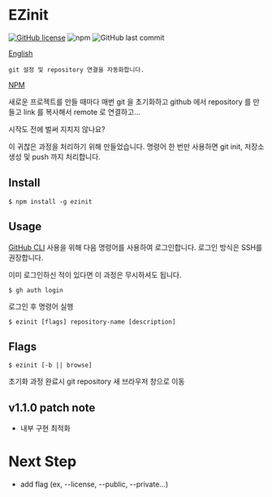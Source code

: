 # EZinit

[![GitHub license](https://img.shields.io/github/license/songkg7/ezinit)](https://github.com/songkg7/ezinit/blob/master/LICENSE)
![npm](https://img.shields.io/npm/v/ezinit)
![GitHub last commit](https://img.shields.io/github/last-commit/songkg7/ezinit)

[English](https://github.com/songkg7/ezinit/tree/english)

    git 설정 및 repository 연결을 자동화합니다.

[NPM](https://www.npmjs.com/package/ezinit)

새로운 프로젝트를 만들 때마다 매번 git 을 초기화하고 github 에서 repository 를 만들고 link 를 복사해서 remote 로 연결하고...

시작도 전에 벌써 지치지 않나요?

이 귀찮은 과정을 처리하기 위해 만들었습니다. 명령어 한 번만 사용하면 git init, 저장소 생성 및 push 까지 처리합니다.

## Install

```shell
$ npm install -g ezinit
```

## Usage

[GitHub CLI](https://cli.github.com/) 사용을 위해 다음 명령어를 사용하여 로그인합니다. 로그인 방식은 SSH를 권장합니다.

이미 로그인하신 적이 있다면 이 과정은 무시하셔도 됩니다.

```shell
$ gh auth login
```

로그인 후 명령어 실행

```shell
$ ezinit [flags] repository-name [description]
```

## Flags

```shell
$ ezinit [-b || browse]
```
초기화 과정 완료시 git repository 새 브라우저 창으로 이동

## v1.1.0 patch note

- 내부 구현 최적화

# Next Step

- add flag (ex, --license, --public, --private...)
